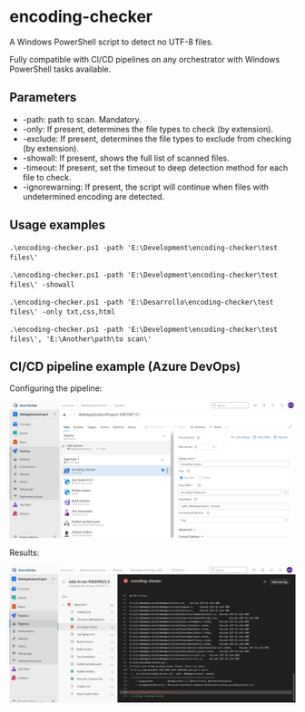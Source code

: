 # encoding-checker
A Windows PowerShell script to detect no UTF-8 files.

Fully compatible with CI/CD pipelines on any orchestrator with Windows PowerShell tasks available.


## Parameters

* -path: path to scan. Mandatory.
* -only: If present, determines the file types to check (by extension).
* -exclude: If present, determines the file types to exclude from checking (by extension).
* -showall: If present, shows the full list of scanned files.
* -timeout: If present, set the timeout to deep detection method for each file to check.
* -ignorewarning: If present, the script will continue when files with undetermined encoding are detected.

## Usage examples

`.\encoding-checker.ps1 -path 'E:\Development\encoding-checker\test files\'`

`.\encoding-checker.ps1 -path 'E:\Development\encoding-checker\test files\' -showall`

`.\encoding-checker.ps1 -path 'E:\Desarrollo\encoding-checker\test files\' -only txt,css,html`

`.\encoding-checker.ps1 -path 'E:\Development\encoding-checker\test files\', 'E:\Another\path\to scan\'`

## CI/CD pipeline example (Azure DevOps)

Configuring the pipeline:

![Script configuration in Azure DevOps pipeline](/img/Pipeline%20config.PNG)

Results:

![Script results in Azure DevOps pipeline](/img/Pipeline%20results.PNG)

